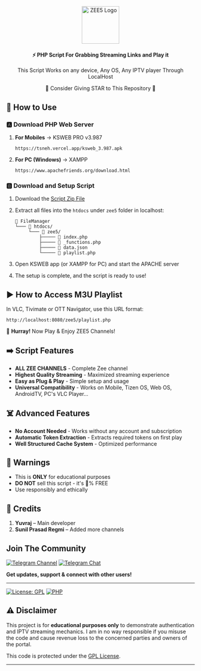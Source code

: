 <div align="center">
  <img src="https://www.zee5.com/images/ZEE5_logo.svg?ver=4.16.3" width="100" alt="ZEE5 Logo">
  
  <h4>⚡ PHP Script For Grabbing Streaming Links and Play it</h4>
  <p>This Script Works on any device, Any OS, Any IPTV player Through LocalHost</p>
  
  <p>💫 Consider Giving STAR to This Repository 🤗</p>
</div>

## 🎯 How to Use

### 🅰️ Download PHP Web Server

1. **For Mobiles** → KSWEB PRO v3.987
   ```
   https://tsneh.vercel.app/ksweb_3.987.apk
   ```

2. **For PC (Windows)** → XAMPP
   ```
   https://www.apachefriends.org/download.html
   ```

### 🅱️ Download and Setup Script

1. Download the [Script Zip File](https://github.com/yuvraj824/zee5/archive/refs/heads/main.zip)

2. Extract all files into the `htdocs` under `zee5` folder in localhost:

   ```
   📂 FileManager
   └─── 📂 htdocs/
        └─── 📂 zee5/
            ├───── 📄 index.php
            ├───── 📄 _functions.php
            ├───── 📄 data.json
            └───── 📄 playlist.php
   ```

3. Open KSWEB app (or XAMPP for PC) and start the APACHE server

4. The setup is complete, and the script is ready to use!

## ▶️ How to Access M3U Playlist

In VLC, Tivimate or OTT Navigator, use this URL format:

```
http://localhost:8080/zee5/playlist.php
```

🎉 **Hurray!** Now Play & Enjoy ZEE5 Channels!

## ➡️ Script Features

- **ALL ZEE CHANNELS** - Complete Zee channel
- **Highest Quality Streaming** - Maximized streaming experience
- **Easy as Plug & Play** - Simple setup and usage
- **Universal Compatibility** - Works on Mobile, Tizen OS, Web OS, AndroidTV, PC's VLC Player...

## ☠️ Advanced Features

- **No Account Needed** - Works without any account and subscription
- **Automatic Token Extraction** - Extracts required tokens on first play
- **Well Structured Cache System** - Optimized performance

## 🚸 Warnings

- This is **ONLY** for educational purposes
- **DO NOT** sell this script - it's 💯% FREE
- Use responsibly and ethically

## 🙌 Credits

1. **Yuvraj** – Main developer  
2. **Sunil Prasad Regmi** – Added more channels

## Join The Community

[![Telegram Channel](https://img.shields.io/badge/📢%20Channel-Join-blue?style=flat-square&logo=telegram)](https://t.me/ygxworld)
[![Telegram Chat](https://img.shields.io/badge/💬%20Chat-Join-green?style=flat-square&logo=telegram)](https://t.me/ygx_chat)

**Get updates, support & connect with other users!**

---


[![License: GPL](https://img.shields.io/badge/License-GPL-blue.svg)](LICENSE)
[![PHP](https://img.shields.io/badge/PHP-7.4%2B-purple)]()

## ⚠️ Disclaimer

This project is for **educational purposes only** to demonstrate authentication and IPTV streaming mechanics. I am in no way responsible if you misuse the code and cause revenue loss to the concerned parties and owners of the portal.

This code is protected under the [GPL License](https://github.com/yuvraj824/zee5/blob/main/LICENSE).

---

<!-- DO NOT REMOVE THIS CREDIT -->
<!-- © 2023-25 yuvraj824 -->
